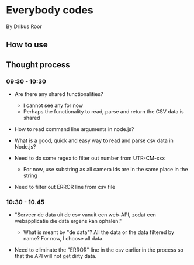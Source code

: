# Everybody codes

By Drikus Roor

## How to use

## Thought process

### 09:30 - 10:30

- Are there any shared functionalities?

  - I cannot see any for now
  - Perhaps the functionality to read, parse and return the CSV data is shared

- How to read command line arguments in node.js?

- What is a good, quick and easy way to read and parse csv data in Node.js?

- Need to do some regex to filter out number from UTR-CM-xxx

  - For now, use substring as all camera ids are in the same place in the string

- Need to filter out ERROR line from csv file

### 10:30 - 10.45

- "Serveer de data uit de csv vanuit een web-API, zodat een webapplicatie die data ergens kan ophalen."

  - What is meant by "de data"? All the data or the data filtered by name? For now, I choose all data.

- Need to eliminate the "ERROR" line in the csv earlier in the process so that the API will not get dirty data.
